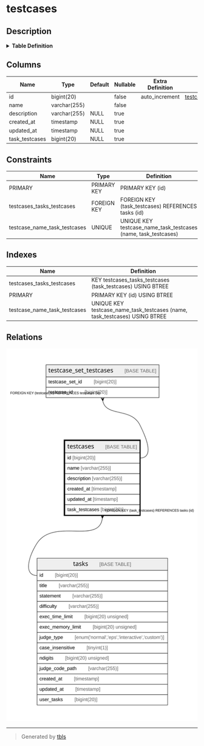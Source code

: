 # testcases

## Description

<details>
<summary><strong>Table Definition</strong></summary>

```sql
CREATE TABLE `testcases` (
  `id` bigint(20) NOT NULL AUTO_INCREMENT,
  `name` varchar(255) NOT NULL,
  `description` varchar(255) DEFAULT NULL,
  `created_at` timestamp NULL DEFAULT NULL,
  `updated_at` timestamp NULL DEFAULT NULL,
  `task_testcases` bigint(20) DEFAULT NULL,
  PRIMARY KEY (`id`),
  UNIQUE KEY `testcase_name_task_testcases` (`name`,`task_testcases`),
  KEY `testcases_tasks_testcases` (`task_testcases`),
  CONSTRAINT `testcases_tasks_testcases` FOREIGN KEY (`task_testcases`) REFERENCES `tasks` (`id`) ON DELETE SET NULL
) ENGINE=InnoDB DEFAULT CHARSET=utf8mb4 COLLATE=utf8mb4_bin
```

</details>

## Columns

| Name | Type | Default | Nullable | Extra Definition | Children | Parents | Comment |
| ---- | ---- | ------- | -------- | ---------------- | -------- | ------- | ------- |
| id | bigint(20) |  | false | auto_increment | [testcase_set_testcases](testcase_set_testcases.md) |  |  |
| name | varchar(255) |  | false |  |  |  |  |
| description | varchar(255) | NULL | true |  |  |  |  |
| created_at | timestamp | NULL | true |  |  |  |  |
| updated_at | timestamp | NULL | true |  |  |  |  |
| task_testcases | bigint(20) | NULL | true |  |  | [tasks](tasks.md) |  |

## Constraints

| Name | Type | Definition |
| ---- | ---- | ---------- |
| PRIMARY | PRIMARY KEY | PRIMARY KEY (id) |
| testcases_tasks_testcases | FOREIGN KEY | FOREIGN KEY (task_testcases) REFERENCES tasks (id) |
| testcase_name_task_testcases | UNIQUE | UNIQUE KEY testcase_name_task_testcases (name, task_testcases) |

## Indexes

| Name | Definition |
| ---- | ---------- |
| testcases_tasks_testcases | KEY testcases_tasks_testcases (task_testcases) USING BTREE |
| PRIMARY | PRIMARY KEY (id) USING BTREE |
| testcase_name_task_testcases | UNIQUE KEY testcase_name_task_testcases (name, task_testcases) USING BTREE |

## Relations

![er](testcases.svg)

---

> Generated by [tbls](https://github.com/k1LoW/tbls)
